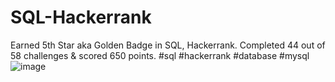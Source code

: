 # SQL-Hackerrank
Earned 5th Star aka Golden Badge in SQL, Hackerrank.
Completed 44 out of 58 challenges & scored 650 points.
#sql #hackerrank #database #mysql
![image](https://user-images.githubusercontent.com/81074236/210180444-edc8efcc-eaa5-4c33-a672-2dc2ec0ff93f.png)
